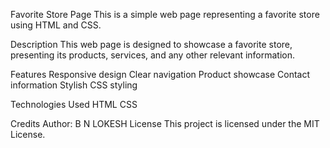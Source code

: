 Favorite Store Page
This is a simple web page representing a favorite store using HTML and CSS.

Description
This web page is designed to showcase a favorite store, presenting its products, services, and any other relevant information.

Features
Responsive design
Clear navigation
Product showcase
Contact information
Stylish CSS styling


Technologies Used
HTML
CSS



Credits
Author: B N LOKESH
License
This project is licensed under the MIT License.
